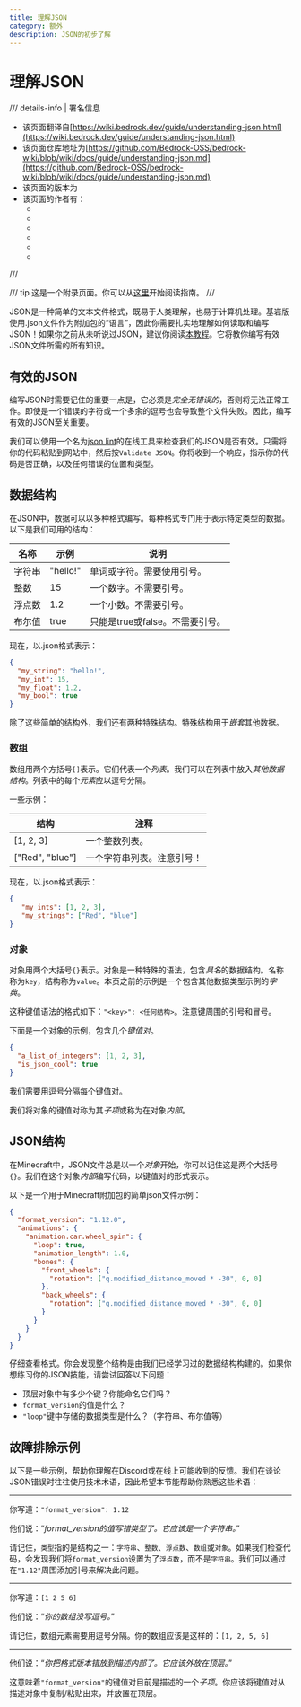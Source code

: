 ```yaml
---
title: 理解JSON
category: 额外
description: JSON的初步了解
---
```


# 理解JSON

/// details-info | 署名信息
- 该页面翻译自[https://wiki.bedrock.dev/guide/understanding-json.html](https://wiki.bedrock.dev/guide/understanding-json.html)
- 该页面仓库地址为[https://github.com/Bedrock-OSS/bedrock-wiki/blob/wiki/docs/guide/understanding-json.md](https://github.com/Bedrock-OSS/bedrock-wiki/blob/wiki/docs/guide/understanding-json.md)
- 该页面的版本为<!-- md:samp Bedrock-OSS/bedrock-wiki@a8f9908938d012a976ac9ee3b2b5b11095fd7570 -->
- 该页面的作者有：
    - <!-- md:samp @SirLich -->
    - <!-- md:samp @solvedDev -->
    - <!-- md:samp @Joelant05 -->
    - <!-- md:samp @Dreamedc2015 -->
    - <!-- md:samp @sermah -->
    - <!-- md:samp @cda94581 -->
///

/// tip
这是一个附录页面。你可以从[这里](../guide/index.md)开始阅读指南。
///

JSON是一种简单的文本文件格式，既易于人类理解，也易于计算机处理。基岩版使用.json文件作为附加包的“语言”，因此你需要扎实地理解如何读取和编写JSON！如果你之前从未听说过JSON，建议你阅读[本教程](https://www.digitalocean.com/community/tutorials/an-introduction-to-json)。它将教你编写有效JSON文件所需的所有知识。

## 有效的JSON

编写JSON时需要记住的重要一点是，它必须是*完全无错误的*，否则将无法正常工作。即使是一个错误的字符或一个多余的逗号也会导致整个文件失败。因此，编写有效的JSON至关重要。

我们可以使用一个名为[json lint](https://jsonlint.com/)的在线工具来检查我们的JSON是否有效。只需将你的代码粘贴到网站中，然后按`Validate JSON`。你将收到一个响应，指示你的代码是否正确，以及任何错误的位置和类型。

## 数据结构

在JSON中，数据可以以多种格式编写。每种格式专门用于表示特定类型的数据。以下是我们可用的结构：

| 名称   | 示例      | 说明                                  |
|--------|-----------|---------------------------------------|
| 字符串 | "hello!"  | 单词或字符。需要使用引号。           |
| 整数   | 15        | 一个数字。不需要引号。                |
| 浮点数 | 1.2       | 一个小数。不需要引号。                |
| 布尔值 | true      | 只能是true或false。不需要引号。       |

现在，以.json格式表示：

```json
{
  "my_string": "hello!",
  "my_int": 15,
  "my_float": 1.2,
  "my_bool": true
}
```

除了这些简单的结构外，我们还有两种特殊结构。特殊结构用于*嵌套*其他数据。

### 数组

数组用两个方括号`[]`表示。它们代表一个*列表*。我们可以在列表中放入*其他数据结构*。列表中的每个*元素*应以逗号分隔。

一些示例：

| 结构           | 注释                                   |
|----------------|----------------------------------------|
| [1, 2, 3]      | 一个整数列表。                         |
| ["Red", "blue"]| 一个字符串列表。注意引号！            |

现在，以.json格式表示：

```json
{
   "my_ints": [1, 2, 3],
   "my_strings": ["Red", "blue"]
}
```

### 对象

对象用两个大括号`{}`表示。对象是一种特殊的语法，包含*具名*的数据结构。名称称为`key`，结构称为`value`。本页之前的示例是一个包含其他数据类型示例的*字典*。

这种键值语法的格式如下：`"<key>": <任何结构>`。注意键周围的引号和冒号。

下面是一个对象的示例，包含几个*键值对*。

```json title=""
{
  "a_list_of_integers": [1, 2, 3],
  "is_json_cool": true
}
```

我们需要用逗号分隔每个键值对。

我们将对象的键值对称为其*子项*或称为在对象*内部*。

## JSON结构

在Minecraft中，JSON文件总是以一个*对象*开始，你可以记住这是两个大括号`{}`。我们在这个对象*内部*编写代码，以键值对的形式表示。

以下是一个用于Minecraft附加包的简单json文件示例：

```json title=""
{
  "format_version": "1.12.0",
  "animations": {
    "animation.car.wheel_spin": {
      "loop": true,
      "animation_length": 1.0,
      "bones": {
        "front_wheels": {
          "rotation": ["q.modified_distance_moved * -30", 0, 0]
        },
        "back_wheels": {
          "rotation": ["q.modified_distance_moved * -30", 0, 0]
        }
      }
    }
  }
}
```

仔细查看格式。你会发现整个结构是由我们已经学习过的数据结构构建的。如果你想练习你的JSON技能，请尝试回答以下问题：

-   顶层对象中有多少个键？你能命名它们吗？
-   `format_version`的值是什么？
-   `"loop"`键中存储的数据类型是什么？（字符串、布尔值等）

## 故障排除示例

以下是一些示例，帮助你理解在Discord或在线上可能收到的反馈。我们在谈论JSON错误时往往使用技术术语，因此希望本节能帮助你熟悉这些术语：

---

你写道：`"format_version": 1.12`

他们说：“*format_version的值写错类型了。它应该是一个字符串。*”

请记住，`类型`指的是结构之一：`字符串`、`整数`、`浮点数`、`数组`或`对象`。如果我们检查代码，会发现我们将`format_version`设置为了`浮点数`，而不是`字符串`。我们可以通过在`"1.12"`周围添加引号来解决此问题。

---

你写道：`[1 2 5 6]`

他们说：“*你的数组没写逗号。*”

请记住，数组元素需要用逗号分隔。你的数组应该是这样的：`[1, 2, 5, 6]`

---

他们说：“*你把格式版本错放到描述内部了。它应该外放在顶层。*”

这意味着`"format_version"`的键值对目前是描述的一个*子项*。你应该将键值对从描述对象中复制/粘贴出来，并放置在顶层。